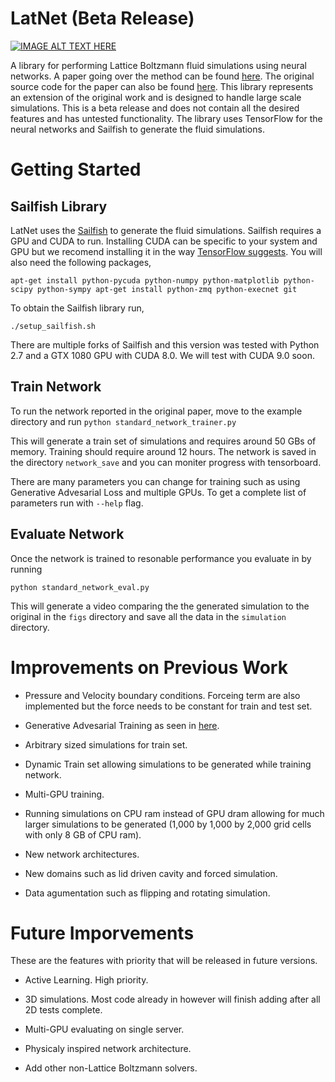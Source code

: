 
# LatNet (Beta Release)

[![IMAGE ALT TEXT HERE](http://img.youtube.com/vi/-lkJwtK4qWU/0.jpg)](https://www.youtube.com/watch?v=-lkJwtK4qWU)

A library for performing Lattice Boltzmann fluid simulations using neural networks. A paper going over the method can be found [here](https://arxiv.org/abs/1705.09036). The original source code for the paper can also be found [here](https://github.com/loliverhennigh/Phy-Net). This library represents an extension of the original work and is designed to handle large scale simulations. This is a beta release and does not contain all the desired features and has untested functionality. The library uses TensorFlow for the neural networks and Sailfish to generate the fluid simulations.

# Getting Started

## Sailfish Library

LatNet uses the [Sailfish](http://sailfish.us.edu.pl/) to generate the fluid simulations. Sailfish requires a GPU and CUDA to run. Installing CUDA can be specific to your system and GPU but we recomend installing it in the way [TensorFlow suggests](https://www.tensorflow.org/install/install_linux#nvidia_requirements_to_run_tensorflow_with_gpu_support). You will also need the following packages,

`
apt-get install python-pycuda python-numpy python-matplotlib python-scipy python-sympy
apt-get install python-zmq python-execnet git
`

To obtain the Sailfish library run,

`
./setup_sailfish.sh
`

There are multiple forks of Sailfish and this version was tested with Python 2.7 and a GTX 1080 GPU with CUDA 8.0. We will test with CUDA 9.0 soon.

## Train Network

To run the network reported in the original paper, move to the example directory and run
`
python standard_network_trainer.py
`

This will generate a train set of simulations and requires around 50 GBs of memory. Training should require around 12 hours. The network is saved in the directory `network_save` and you can moniter progress with tensorboard.

There are many parameters you can change for training such as using Generative Advesarial Loss and multiple GPUs. To get a complete list of parameters run with `--help` flag.

## Evaluate Network

Once the network is trained to resonable performance you evaluate in by running

`
python standard_network_eval.py
`

This will generate a video comparing the the generated simulation to the original in the `figs` directory and save all the data in the `simulation` directory.

# Improvements on Previous Work

* Pressure and Velocity boundary conditions. Forceing term are also implemented but the force needs to be constant for train and test set.

* Generative Advesarial Training as seen in [here](https://arxiv.org/pdf/1801.09710.pdf).

* Arbitrary sized simulations for train set.

* Dynamic Train set allowing simulations to be generated while training network.

* Multi-GPU training.

* Running simulations on CPU ram instead of GPU dram allowing for much larger simulations to be generated (1,000 by 1,000 by 2,000 grid cells with only 8 GB of CPU ram).

* New network architectures.

* New domains such as lid driven cavity and forced simulation.

* Data agumentation such as flipping and rotating simulation.

# Future Imporvements

These are the features with priority that will be released in future versions.

* Active Learning. High priority.

* 3D simulations. Most code already in however will finish adding after all 2D tests complete.

* Multi-GPU evaluating on single server.

* Physicaly inspired network architecture. 

* Add other non-Lattice Boltzmann solvers.


